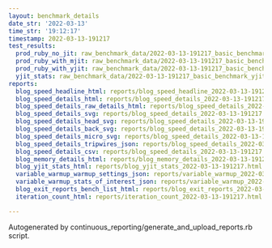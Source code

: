 ```yaml
---
layout: benchmark_details
date_str: '2022-03-13'
time_str: '19:12:17'
timestamp: 2022-03-13-191217
test_results:
  prod_ruby_no_jit: raw_benchmark_data/2022-03-13-191217_basic_benchmark_prod_ruby_no_jit.json
  prod_ruby_with_mjit: raw_benchmark_data/2022-03-13-191217_basic_benchmark_prod_ruby_with_mjit.json
  prod_ruby_with_yjit: raw_benchmark_data/2022-03-13-191217_basic_benchmark_prod_ruby_with_yjit.json
  yjit_stats: raw_benchmark_data/2022-03-13-191217_basic_benchmark_yjit_stats.json
reports:
  blog_speed_headline_html: reports/blog_speed_headline_2022-03-13-191217.html
  blog_speed_details_html: reports/blog_speed_details_2022-03-13-191217.html
  blog_speed_details_raw_details_html: reports/blog_speed_details_2022-03-13-191217.raw_details.html
  blog_speed_details_svg: reports/blog_speed_details_2022-03-13-191217.svg
  blog_speed_details_head_svg: reports/blog_speed_details_2022-03-13-191217.head.svg
  blog_speed_details_back_svg: reports/blog_speed_details_2022-03-13-191217.back.svg
  blog_speed_details_micro_svg: reports/blog_speed_details_2022-03-13-191217.micro.svg
  blog_speed_details_tripwires_json: reports/blog_speed_details_2022-03-13-191217.tripwires.json
  blog_speed_details_csv: reports/blog_speed_details_2022-03-13-191217.csv
  blog_memory_details_html: reports/blog_memory_details_2022-03-13-191217.html
  blog_yjit_stats_html: reports/blog_yjit_stats_2022-03-13-191217.html
  variable_warmup_warmup_settings_json: reports/variable_warmup_2022-03-13-191217.warmup_settings.json
  variable_warmup_stats_of_interest_json: reports/variable_warmup_2022-03-13-191217.stats_of_interest.json
  blog_exit_reports_bench_list_html: reports/blog_exit_reports_2022-03-13-191217.bench_list.html
  iteration_count_html: reports/iteration_count_2022-03-13-191217.html

---
```

Autogenerated by continuous_reporting/generate_and_upload_reports.rb script.
